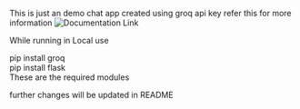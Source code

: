 This is just an demo chat app created using groq api key 
refer this for more information
![Documentation Link]("https://console.groq.com/docs/quickstart")

While running in Local use

pip install groq <br>
pip install flask <br>
 These are the required modules <br>

 further changes will be updated in README

